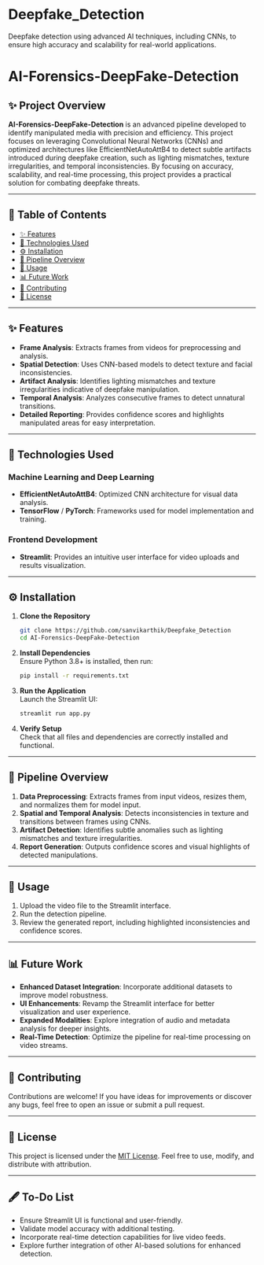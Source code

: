 # Deepfake_Detection
Deepfake detection using advanced AI techniques, including CNNs, to ensure high accuracy and scalability for real-world applications.

# AI-Forensics-DeepFake-Detection

## ✨ Project Overview

**AI-Forensics-DeepFake-Detection** is an advanced pipeline developed to identify manipulated media with precision and efficiency. This project focuses on leveraging Convolutional Neural Networks (CNNs) and optimized architectures like EfficientNetAutoAttB4 to detect subtle artifacts introduced during deepfake creation, such as lighting mismatches, texture irregularities, and temporal inconsistencies. By focusing on accuracy, scalability, and real-time processing, this project provides a practical solution for combating deepfake threats.

---

## 📜 Table of Contents

- [✨ Features](#-features)  
- [🔧 Technologies Used](#-technologies-used)  
- [⚙️ Installation](#-installation)  
- [🔄 Pipeline Overview](#-pipeline-overview)  
- [🚀 Usage](#-usage)  
- [📊 Future Work](#-future-work)  
- [🤝 Contributing](#-contributing)  
- [📌 License](#-license)  

---

## ✨ Features

- **Frame Analysis**: Extracts frames from videos for preprocessing and analysis.  
- **Spatial Detection**: Uses CNN-based models to detect texture and facial inconsistencies.  
- **Artifact Analysis**: Identifies lighting mismatches and texture irregularities indicative of deepfake manipulation.  
- **Temporal Analysis**: Analyzes consecutive frames to detect unnatural transitions.  
- **Detailed Reporting**: Provides confidence scores and highlights manipulated areas for easy interpretation.  

---

## 🔧 Technologies Used

### **Machine Learning and Deep Learning**
- **EfficientNetAutoAttB4**: Optimized CNN architecture for visual data analysis.  
- **TensorFlow** / **PyTorch**: Frameworks used for model implementation and training.  

### **Frontend Development**
- **Streamlit**: Provides an intuitive user interface for video uploads and results visualization.  

---

## ⚙️ Installation

1. **Clone the Repository**  
   ```bash
   git clone https://github.com/sanvikarthik/Deepfake_Detection
   cd AI-Forensics-DeepFake-Detection
   ```

2. **Install Dependencies**  
   Ensure Python 3.8+ is installed, then run:  
   ```bash
   pip install -r requirements.txt
   ```

3. **Run the Application**  
   Launch the Streamlit UI:  
   ```bash
   streamlit run app.py
   ```

4. **Verify Setup**  
   Check that all files and dependencies are correctly installed and functional.

---

## 🔄 Pipeline Overview

1. **Data Preprocessing**: Extracts frames from input videos, resizes them, and normalizes them for model input.  
2. **Spatial and Temporal Analysis**: Detects inconsistencies in texture and transitions between frames using CNNs.  
3. **Artifact Detection**: Identifies subtle anomalies such as lighting mismatches and texture irregularities.  
4. **Report Generation**: Outputs confidence scores and visual highlights of detected manipulations.  

---

## 🚀 Usage

1. Upload the video file to the Streamlit interface.
2. Run the detection pipeline.
3. Review the generated report, including highlighted inconsistencies and confidence scores.

---

## 📊 Future Work

- **Enhanced Dataset Integration**: Incorporate additional datasets to improve model robustness.  
- **UI Enhancements**: Revamp the Streamlit interface for better visualization and user experience.  
- **Expanded Modalities**: Explore integration of audio and metadata analysis for deeper insights.  
- **Real-Time Detection**: Optimize the pipeline for real-time processing on video streams.  

---

## 🤝 Contributing

Contributions are welcome! If you have ideas for improvements or discover any bugs, feel free to open an issue or submit a pull request.

---

## 📜 License

This project is licensed under the [MIT License](LICENSE). Feel free to use, modify, and distribute with attribution.

---

## 🖋️ To-Do List

- Ensure Streamlit UI is functional and user-friendly.  
- Validate model accuracy with additional testing.  
- Incorporate real-time detection capabilities for live video feeds.  
- Explore further integration of other AI-based solutions for enhanced detection.
